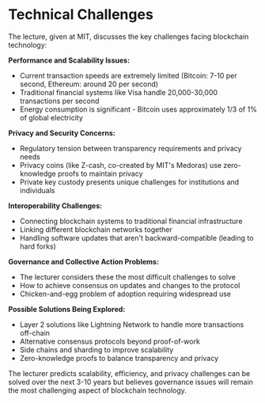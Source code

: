 # Technical Challenges

The lecture, given at MIT, discusses the key challenges facing blockchain technology:

**Performance and Scalability Issues:**
- Current transaction speeds are extremely limited (Bitcoin: 7-10 per second, Ethereum: around 20 per second)
- Traditional financial systems like Visa handle 20,000-30,000 transactions per second
- Energy consumption is significant - Bitcoin uses approximately 1/3 of 1% of global electricity

**Privacy and Security Concerns:**
- Regulatory tension between transparency requirements and privacy needs
- Privacy coins (like Z-cash, co-created by MIT's Medoras) use zero-knowledge proofs to maintain privacy
- Private key custody presents unique challenges for institutions and individuals

**Interoperability Challenges:**
- Connecting blockchain systems to traditional financial infrastructure
- Linking different blockchain networks together
- Handling software updates that aren't backward-compatible (leading to hard forks)

**Governance and Collective Action Problems:**
- The lecturer considers these the most difficult challenges to solve
- How to achieve consensus on updates and changes to the protocol
- Chicken-and-egg problem of adoption requiring widespread use

**Possible Solutions Being Explored:**
- Layer 2 solutions like Lightning Network to handle more transactions off-chain
- Alternative consensus protocols beyond proof-of-work
- Side chains and sharding to improve scalability
- Zero-knowledge proofs to balance transparency and privacy

The lecturer predicts scalability, efficiency, and privacy challenges can be solved over the next 3-10 years but believes governance issues will remain the most challenging aspect of blockchain technology.